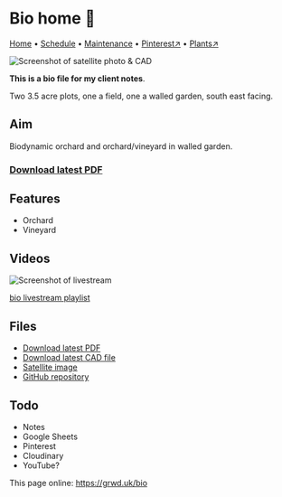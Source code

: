 # Bio home 🏡

[Home](https://grwd.uk/bio/) • [Schedule](https://grwd.uk/bio/schedule) • [Maintenance](https://grwd.uk/bio/management) • [Pinterest↗](https://pinterest.co.uk/NatureWorksGarden/bio) • [Plants↗](https://bit.ly/bio-plants)

![Screenshot of satellite photo & CAD](https://res.cloudinary.com/growdigital/image/upload/w_320/v1637764609/clifftop/clifftop-0.6-screenshot.jpg)

**This is a bio file for my client notes**.

Two 3.5 acre plots, one a field, one a walled garden, south east facing.

## Aim

Biodynamic orchard and orchard/vineyard in walled garden.

### [Download latest PDF](https://github.com/growdigital/bio/raw/main/bio.pdf)

## Features

* Orchard
* Vineyard

## Videos

![Screenshot of livestream](https://res.cloudinary.com/growdigital/image/upload/w_320/v1638362351/clifftop/clifftop-livestream.jpg)

[bio livestream playlist](https://bit.ly/bio-playlist)

## Files

* [Download latest PDF](https://github.com/growdigital/bio/raw/main/bio.pdf)
* [Download latest CAD file](https://downgit.github.io/#/home?url=https://github.com/growdigital/bio/blob/main/bio.dxf)
* [Satellite image](https://github.com/growdigital/bio/raw/main/satellite.jpg)
* [GitHub repository](https://github.com/growdigital/bio)

## Todo

* Notes
* Google Sheets
* Pinterest
* Cloudinary
* YouTube?


This page online: <https://grwd.uk/bio>
